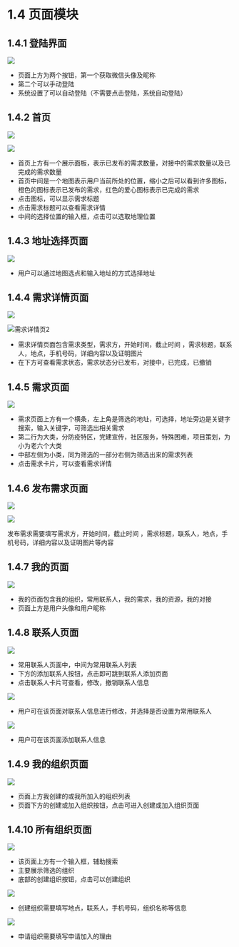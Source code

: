 # 1.4 页面模块

## 1.4.1 登陆界面

![](../.gitbook/assets/image.png)

* 页面上方为两个按钮，第一个获取微信头像及昵称
* 第二个可以手动登陆
* 系统设置了可以自动登陆（不需要点击登陆，系统自动登陆）

## 1.4.2 首页

![](../.gitbook/assets/kfbo3-qe2s1-3ny9-r-6vh.png)

![](../.gitbook/assets/ebf24d72de1d3be8a254e25fb190f317.jpg)

* 首页上方有一个展示面板，表示已发布的需求数量，对接中的需求数量以及已完成的需求数量
* 首页中间是一个地图表示用户当前所处的位置，缩小之后可以看到许多图标，橙色的图标表示已发布的需求，红色的爱心图标表示已完成的需求
* 点击图标，可以显示需求标题
* 点击需求标题可以查看需求详情
* 中间的选择位置的输入框，点击可以选取地理位置

## 1.4.3 地址选择页面

![](../.gitbook/assets/8o3l-ca2zp84-4w-1kvlnjk.png)

* 用户可以通过地图选点和输入地址的方式选择地址

## 1.4.4 需求详情页面

![](../.gitbook/assets/783dbdaf04d9f7e4dcc5c7b8c1d6fd9f.jpg)

![&#x9700;&#x6C42;&#x8BE6;&#x60C5;&#x9875;2](../.gitbook/assets/ebae2b8da8b2392156c536fba76d8af2.jpg)

* 需求详情页面包含需求类型，需求方，开始时间，截止时间 ，需求标题，联系人，地点，手机号码，详细内容以及证明图片
* 在下方可查看需求状态，需求状态分已发布，对接中，已完成，已撤销

## 1.4.5 需求页面

![](../.gitbook/assets/edecede0b0d8cf357b91cdf1e9c35f3c.jpg)

* 需求页面上方有一个横条，左上角是筛选的地址，可选择，地址旁边是关键字搜索，输入关键字，可筛选出相关需求
* 第二行为大类，分防疫特区，党建宣传，社区服务，特殊困难，项目策划，为小为老六个大类
* 中部左侧为小类，同为筛选的一部分右侧为筛选出来的需求列表
* 点击需求卡片，可以查看需求详情

## 1.4.6 发布需求页面

![](../.gitbook/assets/66ae014239e11d49a8b2c8d83762a8dc.jpg)

![](../.gitbook/assets/598a2240211597a7d286017d5263ea96.jpg)

发布需求需要填写需求方，开始时间，截止时间 ，需求标题，联系人，地点，手机号码，详细内容以及证明图片等内容

## 1.4.7 我的页面

![](../.gitbook/assets/0569b21bd3a27f63c9518098cf40b93c.jpg)

* 我的页面包含我的组织，常用联系人，我的需求，我的资源，我的对接
* 页面上方是用户头像和用户昵称

## 1.4.8 联系人页面

![](../.gitbook/assets/a202c0ef41992469daf1863a788e567a.jpg)

* 常用联系人页面中，中间为常用联系人列表
* 下方的添加联系人按钮，点击即可跳到联系人添加页面
* 点击联系人卡片可查看，修改，撤销联系人信息

![](../.gitbook/assets/32077cf9a967a54751e861f0cdbfc775.jpg)

* 用户可在该页面对联系人信息进行修改，并选择是否设置为常用联系人

![](../.gitbook/assets/25f1d77270667c9f2b4c98ee20d6ffc6.jpg)

* 用户可在该页面添加联系人信息

## 1.4.9 我的组织页面

![](../.gitbook/assets/z2-mfpiz4zddr_-vgoc50pa.png)

* 页面上方我创建的或我所加入的组织列表
* 页面下方的创建或加入组织按钮，点击可进入创建或加入组织页面

## 1.4.10 所有组织页面

![](../.gitbook/assets/oi-k0-ajt9-dw22aos-0.png)

* 该页面上方有一个输入框，辅助搜索
* 主要展示筛选的组织
* 底部的创建组织按钮，点击可以创建组织

![](../.gitbook/assets/2f-jl-1lkn-f_xj0j48-_-r.png)

* 创建组织需要填写地点，联系人，手机号码，组织名称等信息

![](../.gitbook/assets/l-jfg_70kn72-yz-n8w388.png)

* 申请组织需要填写申请加入的理由

